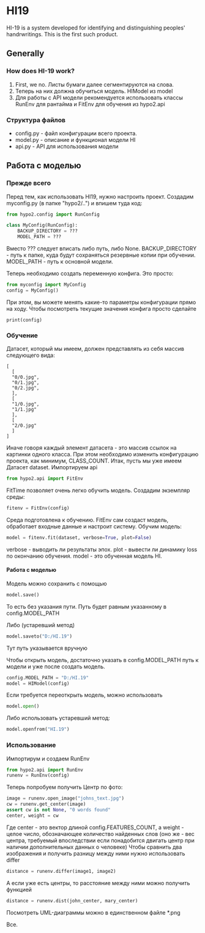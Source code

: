 # HI19
HI-19 is a system developed for identifying and distinguishing peoples' handrwritings. This is the first such product.
## Generally

### How does HI-19 work?
  1. First, we no. Листы бумаги далее сегментируются на слова.
  3. Теперь на них должна обучиться модель. HIModel из model
  4. Для работы с API модели рекомендуется использовать классы RunEnv для рантайма и FitEnv для обучения из hypo2.api

### Структура файлов
  - config.py - файл конфигурации всего проекта.
  - model.py - описание и функционал модели HI
  - api.py - API для использования модели

## Работа с моделью

### Прежде всего
Перед тем, как использовать HI19, нужно настроить проект. Создадим myconfig.py (в папке "hypo2/..") и впишем туда код:
```python
from hypo2.config import RunConfig

class MyConfig(RunConfig):
    BACKUP_DIRECTORY = ???
    MODEL_PATH = ???
```
Вместо ??? следует вписать либо путь, либо None. BACKUP_DIRECTORY - путь к папке, куда будут сохраняться резервные копии при обучении. MODEL_PATH - путь к основной модели.

Теперь необходимо создать переменную конфига. Это просто:
```python
from myconfig import MyConfig
config = MyConfig()
```
При этом, вы можете менять какие-то параметры конфигурации прямо на ходу. Чтобы посмотреть текущие значения конфига просто сделайте
```
print(config)
```

### Обучение
Датасет, который мы имеем, должен представлять из себя массив следующего вида:
```
[
  [
  "0/0.jpg",
  "0/1.jpg",
  "0/2.jpg",
  ],
  [
  "1/0.jpg",
  "1/1.jpg"
  ],
  [
  "2/0.jpg"
  ]
]
```
Иначе говоря каждый элемент датасета - это массив ссылок на картинки одного класса. При этом необходимо изменить конфигурацию проекта, как минимум, CLASS_COUNT.
Итак, пусть мы уже имеем Датасет dataset.
Импортируем api
```python
from hypo2.api import FitEnv
```
FitTime позволяет очень легко обучить модель. Создадим экземпляр среды:
```python
fitenv = FitEnv(config)
```
Среда подготовлена к обучению. FitEnv сам создаст модель, обработает входные данные и настроит систему. Обучим модель:
```python
model = fitenv.fit(dataset, verbose=True, plot=False)
```
verbose - выводить ли результаты эпох.
plot - вывести ли динамику loss по окончанию обучения.
model - это обученная модель HI.

#### Работа с моделью
Модель можно сохранить с помощью
```python
model.save()
```
То есть без указания пути. Путь будет равным указанному в config.MODEL_PATH

Либо (устаревший метод)
```python
model.saveto("D:/HI.19")
```
Тут путь указывается вручную

Чтобы открыть модель, достаточно указать в config.MODEL_PATH путь к модели и уже после создать модель.
```python
config.MODEL_PATH = "D:/HI.19"
model = HIModel(config)
```
Если требуется переоткрыть модель, можно использовать
```python
model.open()
```
Либо использовать устаревший метод:
```python
model.openfrom("HI.19")
```

### Использование

Импортирум и создаем RunEnv
```python
from hypo2.api import RunEnv
runenv = RunEnv(config)
```
Теперь попробуем получить Центр по фото:
```python
image = runenv.open_image("johns_text.jpg")
cw = runenv.get_center(image)
assert cw is not None, "0 words found"
center, weight = cw
```
Где center - это вектор длиной config.FEATURES_COUNT, а weight - целое число, обозначающее количество найденных слов (оно же - вес центра, требуемый впоследствии если понадобится двигать центр при наличии дополнительных данных о человеке)
Чтобы сравнить два изображения и получить разницу между ними нужно использовать differ
```python
distance = runenv.differ(image1, image2)
```
А если уже есть центры, то расстояние между ними можно получить функцией
```python
distance = runenv.dist(john_center, mary_center)
```
Посмотреть UML-диаграммы можно в единственном файле \*.png

Все.
